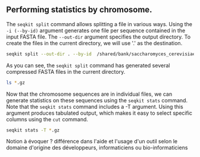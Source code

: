 <script> 
  import Quiz from "components/Quiz.svelte"; 
  import Execute from "components/Execute.svelte"; 
</script> 

## Performing statistics by chromosome.

The `seqkit split` command allows splitting a file in various ways.
Using the `-i (--by-id)` argument generates one file per sequence contained in the input FASTA file. 
The `--out-dir` argument specifies the output directory. To create the files in the current directory, we will use '.' as the destination.

```bash
seqkit split --out-dir . --by-id  /shared/bank/saccharomyces_cerevisiae/SacCer3/fasta/sacCer3.fa.gz 
```

As you can see, the `seqkit split` command has generated several compressed FASTA files in the current directory.

```bash
ls *.gz 
```

Now that the chromosome sequences are in individual files, we can generate statistics on these sequences using the `seqkit stats` command.
Note that the `seqkit stats` command includes a -T argument. Using this argument produces tabulated output, which makes it easy to select specific columns using the `cut` command.

```bash
seqkit stats -T *.gz
```

Notion à évoquer ? différence dans l'aide et l'usage d'un outil selon le domaine d'origine des développeurs, informaticiens ou bio-informaticiens 
